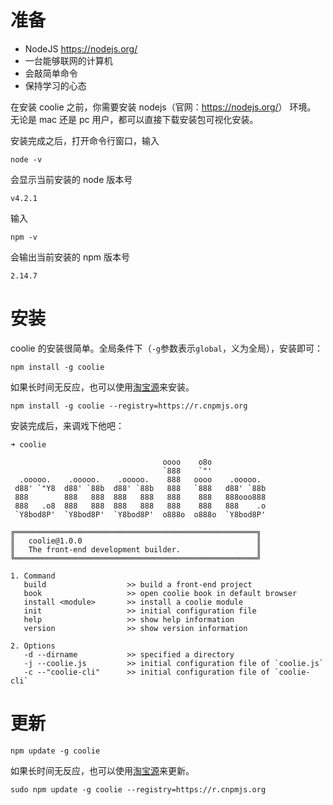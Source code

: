# 准备

- NodeJS <https://nodejs.org/>
- 一台能够联网的计算机
- 会敲简单命令
- 保持学习的心态

在安装 coolie 之前，你需要安装 nodejs（官网：<https://nodejs.org/>） 环境。
无论是 mac 还是 pc 用户，都可以直接下载安装包可视化安装。

安装完成之后，打开命令行窗口，输入
```
node -v
```
会显示当前安装的 node 版本号
```
v4.2.1
```
输入
```
npm -v
```
会输出当前安装的 npm 版本号
```
2.14.7
```


# 安装
coolie 的安装很简单。全局条件下（`-g`参数表示`global`，义为全局），安装即可：
```
npm install -g coolie
```

如果长时间无反应，也可以使用[淘宝源](http://cnpmjs.org/)来安装。

```
npm install -g coolie --registry=https://r.cnpmjs.org
```

安装完成后，来调戏下他吧：
```
➜ coolie

                                  oooo    o8o
                                  `888    `"'
  .ooooo.    .ooooo.    .ooooo.    888   oooo    .ooooo.
 d88' `"Y8  d88' `88b  d88' `88b   888   `888   d88' `88b
 888        888   888  888   888   888    888   888ooo888
 888   .o8  888   888  888   888   888    888   888    .o
 `Y8bod8P'  `Y8bod8P'  `Y8bod8P'  o888o  o888o  `Y8bod8P'

╔══════════════════════════════════════════════════════╗
║   coolie@1.0.0                                       ║
║   The front-end development builder.                 ║
╚══════════════════════════════════════════════════════╝

1. Command
   build                  >> build a front-end project
   book                   >> open coolie book in default browser
   install <module>       >> install a coolie module
   init                   >> initial configuration file
   help                   >> show help information
   version                >> show version information

2. Options
   -d --dirname           >> specified a directory
   -j --coolie.js         >> initial configuration file of `coolie.js`
   -c --"coolie-cli"      >> initial configuration file of `coolie-cli`

```



# 更新
```
npm update -g coolie
```

如果长时间无反应，也可以使用[淘宝源](http://cnpmjs.org/)来更新。

```
sudo npm update -g coolie --registry=https://r.cnpmjs.org
```

